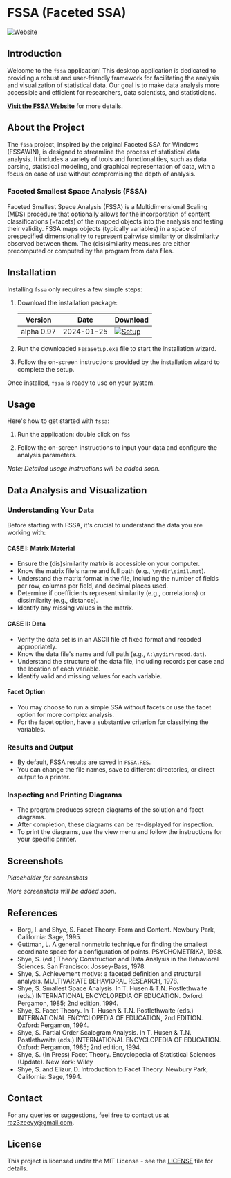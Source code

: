 # FSSA (Faceted SSA)

[![Website](https://img.shields.io/website?url=https://raz-zeevy.github.io/fssa/)](https://raz-zeevy.github.io/fssa/)


## Introduction

Welcome to the `fssa` application! This desktop application is dedicated to providing a robust and user-friendly framework for facilitating the analysis and visualization of statistical data. Our goal is to make data analysis more accessible and efficient for researchers, data scientists, and statisticians.

[**Visit the FSSA Website**](https://raz-zeevy.github.io/fssa/) for more details.

## About the Project

The `fssa` project, inspired by the original Faceted SSA for Windows (FSSAWIN), is designed to streamline the process of statistical data analysis. It includes a variety of tools and functionalities, such as data parsing, statistical modeling, and graphical representation of data, with a focus on ease of use without compromising the depth of analysis.

### Faceted Smallest Space Analysis (FSSA)

Faceted Smallest Space Analysis (FSSA) is a Multidimensional Scaling (MDS) procedure that optionally allows for the incorporation of content classifications (=facets) of the mapped objects into the analysis and testing their validity. FSSA maps objects (typically variables) in a space of prespecified dimensionality to represent pairwise similarity or dissimilarity observed between them. The (dis)similarity measures are either precomputed or computed by the program from data files.

## Installation

Installing `fssa` only requires a few simple steps:

1. Download the installation package:

   | Version  | Date       | Download |
   |----------|------------|----------|
   | alpha 0.97 | 2024-01-25 | [![Setup](https://img.shields.io/badge/setup-exe-blue.svg)](http://u.pc.cd/mHXctalK) |

2. Run the downloaded `FssaSetup.exe` file to start the installation wizard.

3. Follow the on-screen instructions provided by the installation wizard to complete the setup.

Once installed, `fssa` is ready to use on your system.
## Usage

Here's how to get started with `fssa`:

1. Run the application: double click on `fss`

 2. Follow the on-screen instructions to input your data and configure the analysis parameters.

*Note: Detailed usage instructions will be added soon.*
## Data Analysis and Visualization

### Understanding Your Data

Before starting with FSSA, it's crucial to understand the data you are working with:

#### CASE I: Matrix Material
- Ensure the (dis)similarity matrix is accessible on your computer.
- Know the matrix file's name and full path (e.g., `\mydir\simil.mat`).
- Understand the matrix format in the file, including the number of fields per row, columns per field, and decimal places used.
- Determine if coefficients represent similarity (e.g., correlations) or dissimilarity (e.g., distance).
- Identify any missing values in the matrix.

#### CASE II: Data
- Verify the data set is in an ASCII file of fixed format and recoded appropriately.
- Know the data file's name and full path (e.g., `A:\mydir\recod.dat`).
- Understand the structure of the data file, including records per case and the location of each variable.
- Identify valid and missing values for each variable.

#### Facet Option
- You may choose to run a simple SSA without facets or use the facet option for more complex analysis.
- For the facet option, have a substantive criterion for classifying the variables.

### Results and Output
- By default, FSSA results are saved in `FSSA.RES`.
- You can change the file names, save to different directories, or direct output to a printer.

### Inspecting and Printing Diagrams
- The program produces screen diagrams of the solution and facet diagrams.
- After completion, these diagrams can be re-displayed for inspection.
- To print the diagrams, use the view menu and follow the instructions for your specific printer.

## Screenshots

*Placeholder for screenshots*

*More screenshots will be added soon.*

## References

- Borg, I. and Shye, S. Facet Theory: Form and Content. Newbury Park, California: Sage, 1995.
- Guttman, L. A general nonmetric technique for finding the smallest coordinate space for a configuration of points. PSYCHOMETRIKA, 1968.
- Shye, S. (ed.) Theory Construction and Data Analysis in the Behavioral Sciences. San Francisco: Jossey-Bass, 1978.
- Shye, S. Achievement motive: a faceted definition and structural analysis. MULTIVARIATE BEHAVIORAL RESEARCH, 1978.
- Shye, S. Smallest Space Analysis. In T. Husen & T.N. Postlethwaite (eds.) INTERNATIONAL ENCYCLOPEDIA OF EDUCATION. Oxford: Pergamon, 1985; 2nd edition, 1994.
- Shye, S. Facet Theory. In T. Husen & T.N. Postlethwaite (eds.) INTERNATIONAL ENCYCLOPEDIA OF EDUCATION, 2nd EDITION. Oxford: Pergamon, 1994.
- Shye, S. Partial Order Scalogram Analysis. In T. Husen & T.N. Postlethwaite (eds.) INTERNATIONAL ENCYCLOPEDIA OF EDUCATION. Oxford: Pergamon, 1985; 2nd edition, 1994.
- Shye, S. (In Press) Facet Theory. Encyclopedia of Statistical Sciences (Update). New York: Wiley
- Shye, S. and Elizur, D. Introduction to Facet Theory. Newbury Park, California: Sage, 1994.

## Contact

For any queries or suggestions, feel free to contact us at [raz3zeevy@gmail.com](mailto:raz3zeevy@gmail.com).

## License

This project is licensed under the MIT License - see the [LICENSE](LICENSE) file for details.
